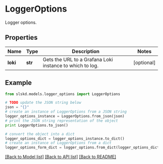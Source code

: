 # LoggerOptions

Logger options.

## Properties
Name | Type | Description | Notes
------------ | ------------- | ------------- | -------------
**loki** | **str** | Gets the URL to a Grafana Loki instance to which to log. | [optional]

## Example

```python
from slskd.models.logger_options import LoggerOptions

# TODO update the JSON string below
json = "{}"
# create an instance of LoggerOptions from a JSON string
logger_options_instance = LoggerOptions.from_json(json)
# print the JSON string representation of the object
print LoggerOptions.to_json()

# convert the object into a dict
logger_options_dict = logger_options_instance.to_dict()
# create an instance of LoggerOptions from a dict
logger_options_form_dict = logger_options.from_dict(logger_options_dict)
```
[[Back to Model list]](../README.md#documentation-for-models) [[Back to API list]](../README.md#documentation-for-api-endpoints) [[Back to README]](../README.md)
